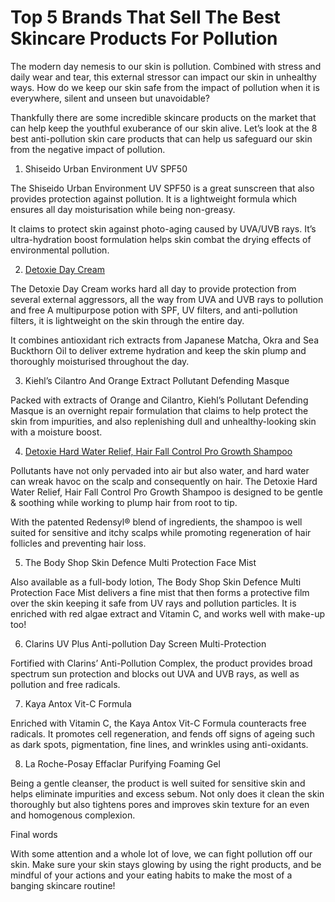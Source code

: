 # Top 5 Brands That Sell The Best Skincare Products For Pollution
The modern day nemesis to our skin is pollution. Combined with stress and daily wear and tear, this external stressor can impact our skin in unhealthy ways. How do we keep our skin safe from the impact of pollution when it is everywhere, silent and unseen but unavoidable?

Thankfully there are some incredible skincare products on the market that can help keep the youthful exuberance of our skin alive. Let’s look at the 8 best anti-pollution skin care products that can help us safeguard our skin from the negative impact of pollution.

1. Shiseido Urban Environment UV SPF50

The Shiseido Urban Environment UV SPF50 is a great sunscreen that also provides protection against pollution. It is a lightweight formula which ensures all day moisturisation while being non-greasy.

It claims to protect skin against photo-aging caused by UVA/UVB rays. It’s ultra-hydration boost formulation helps skin combat the drying effects of environmental pollution.

2. [Detoxie Day Cream](http://detoxie.in)

The Detoxie Day Cream works hard all day to provide protection from several external aggressors, all the way from UVA and UVB rays to pollution and free A multipurpose potion with SPF, UV filters, and anti-pollution filters, it is lightweight on the skin through the entire day.

It combines antioxidant rich extracts from Japanese Matcha, Okra and Sea Buckthorn Oil to deliver extreme hydration and keep the skin plump and thoroughly moisturised throughout the day.

3. Kiehl’s Cilantro And Orange Extract Pollutant Defending Masque

Packed with extracts of Orange and Cilantro, Kiehl’s Pollutant Defending Masque is an overnight repair formulation that claims to help protect the skin from impurities, and also replenishing dull and unhealthy-looking skin with a moisture boost.

4. [Detoxie Hard Water Relief, Hair Fall Control Pro Growth Shampoo](https://detoxie.in/collections/hair-care/products/hard-water-relief-hair-fall-control-pro-growth-shampoo) 

Pollutants have not only pervaded into air but also water, and hard water can wreak havoc on the scalp and consequently on hair. The Detoxie Hard Water Relief, Hair Fall Control Pro Growth Shampoo is designed to be gentle & soothing while working to plump hair from root to tip.

With the patented Redensyl® blend of ingredients, the shampoo is well suited for sensitive and itchy scalps while promoting regeneration of hair follicles and preventing hair loss.

5. The Body Shop Skin Defence Multi Protection Face Mist

Also available as a full-body lotion, The Body Shop Skin Defence Multi Protection Face Mist delivers a fine mist that then forms a protective film over the skin keeping it safe from UV rays and pollution particles. It is enriched with red algae extract and Vitamin C, and works well with make-up too!

6. Clarins UV Plus Anti-pollution Day Screen Multi-Protection

Fortified with Clarins’ Anti-Pollution Complex, the product provides broad spectrum sun protection and blocks out UVA and UVB rays, as well as pollution and free radicals.

7. Kaya Antox Vit-C Formula

Enriched with Vitamin C, the Kaya Antox Vit-C Formula counteracts free radicals. It promotes cell regeneration, and fends off signs of ageing such as dark spots, pigmentation, fine lines, and wrinkles using anti-oxidants.

8. La Roche-Posay Effaclar Purifying Foaming Gel

Being a gentle cleanser, the product is well suited for sensitive skin and helps eliminate impurities and excess sebum. Not only does it clean the skin thoroughly but also tightens pores and improves skin texture for an even and homogenous complexion.

Final words

With some attention and a whole lot of love, we can fight pollution off our skin. Make sure your skin stays glowing by using the right products, and be mindful of your actions and your eating habits to make the most of a banging skincare routine!

